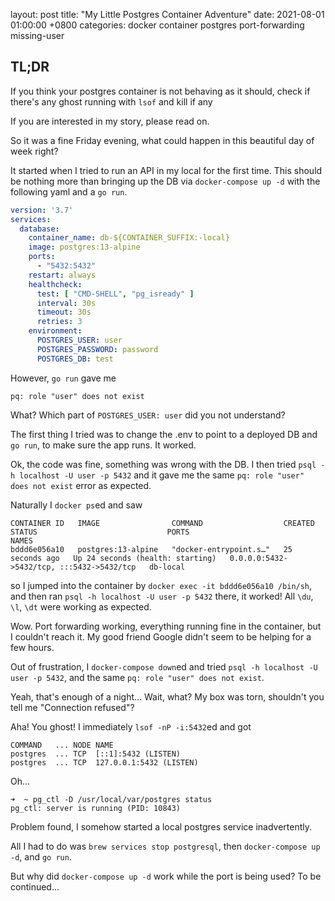 layout: post
title: "My Little Postgres Container Adventure"
date: 2021-08-01 01:00:00 +0800
categories: docker container postgres port-forwarding missing-user

## TL;DR

If you think your postgres container is not behaving as it should, check if there's any ghost running with `lsof` and kill if any

If you are interested in my story, please read on.

So it was a fine Friday evening, what could happen in this beautiful day of week right?

It started when I tried to run an API in my local for the first time. This should be nothing more than bringing up the DB via `docker-compose up -d` with the following yaml and a `go run`.

```yaml
version: '3.7'
services:
  database:
    container_name: db-${CONTAINER_SUFFIX:-local}
    image: postgres:13-alpine
    ports:
      - "5432:5432"
    restart: always
    healthcheck:
      test: [ "CMD-SHELL", "pg_isready" ]
      interval: 30s
      timeout: 30s
      retries: 3
    environment:
      POSTGRES_USER: user
      POSTGRES_PASSWORD: password
      POSTGRES_DB: test
```

However, `go run` gave me

```
pq: role "user" does not exist
```

What? Which part of `POSTGRES_USER: user` did you not understand?

The first thing I tried was to change the .env to point to a deployed DB and `go run`, to make sure the app runs. It worked.

Ok, the code was fine, something was wrong with the DB. I then tried `psql -h localhost -U user -p 5432` and it gave me the same `pq: role "user" does not exist` error as expected.

Naturally I `docker ps`ed and saw

```
CONTAINER ID   IMAGE                COMMAND                  CREATED          STATUS                             PORTS                                       NAMES
bddd6e056a10   postgres:13-alpine   "docker-entrypoint.s…"   25 seconds ago   Up 24 seconds (health: starting)   0.0.0.0:5432->5432/tcp, :::5432->5432/tcp   db-local
```

so I jumped into the container by `docker exec -it bddd6e056a10 /bin/sh`, and then ran `psql -h localhost -U user -p 5432` there, it worked! All `\du`, `\l`, `\dt` were working as expected.

Wow. Port forwarding working, everything running fine in the container, but I couldn't reach it. My good friend Google didn't seem to be helping for a few hours.

Out of frustration, I `docker-compose down`ed and tried `psql -h localhost -U user -p 5432`, and the same `pq: role "user" does not exist`.

Yeah, that's enough of a night... Wait, what? My box was torn, shouldn't you tell me "Connection refused"?

Aha! You ghost! I immediately `lsof -nP -i:5432`ed and got

```
COMMAND   ... NODE NAME
postgres  ... TCP  [::1]:5432 (LISTEN)
postgres  ... TCP  127.0.0.1:5432 (LISTEN)
```

Oh...

```
➜  ~ pg_ctl -D /usr/local/var/postgres status
pg_ctl: server is running (PID: 10843)
```

Problem found, I somehow started a local postgres service inadvertently.

All I had to do was `brew services stop postgresql`, then `docker-compose up -d`, and `go run`.

But why did `docker-compose up -d` work while the port is being used? To be continued...
